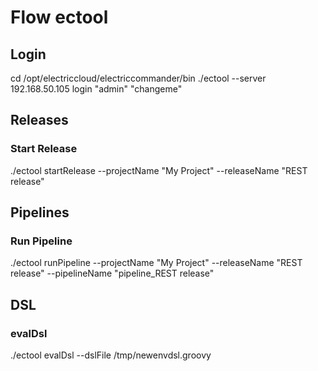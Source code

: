 # Flow ectool #

## Login ##
cd /opt/electriccloud/electriccommander/bin
./ectool --server 192.168.50.105 login "admin" "changeme"

## Releases ##
### Start Release ###
./ectool startRelease --projectName "My Project" --releaseName "REST release"

## Pipelines ##
### Run Pipeline ###
./ectool runPipeline --projectName "My Project" --releaseName "REST release" --pipelineName "pipeline_REST release"

## DSL ##
### evalDsl ###
./ectool evalDsl --dslFile /tmp/newenvdsl.groovy